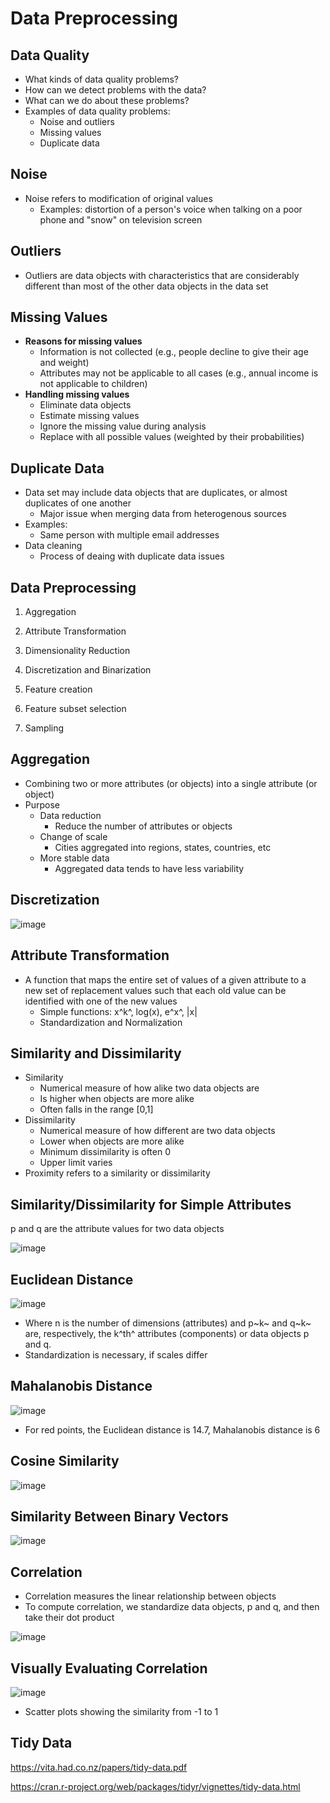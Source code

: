 # Data Preprocessing

## Data Quality

- What kinds of data quality problems?
- How can we detect problems with the data?
- What can we do about these problems?
- Examples of data quality problems:
  - Noise and outliers
  - Missing values
  - Duplicate data

## Noise

- Noise refers to modification of original values
  - Examples: distortion of a person's voice when talking on a poor phone and "snow" on television screen

## Outliers

- Outliers are data objects with characteristics that are considerably different than most of the other data objects in the data set

## Missing Values

- **Reasons for missing values**
  - Information is not collected (e.g., people decline to give their age and weight)
  - Attributes may not be applicable to all cases (e.g., annual income is not applicable to children)
- **Handling missing values**
  - Eliminate data objects
  - Estimate missing values
  - Ignore the missing value during analysis
  - Replace with all possible values (weighted by their probabilities)

## Duplicate Data

- Data set may include data objects that are duplicates, or almost duplicates of one another
  - Major issue when merging data from heterogenous sources
- Examples:
  - Same person with multiple email addresses
- Data cleaning
  - Process of deaing with duplicate data issues

## Data Preprocessing

1. Aggregation

2. Attribute Transformation

3. Dimensionality Reduction

4. Discretization and Binarization

5. Feature creation

6. Feature subset selection

7. Sampling

## Aggregation

- Combining two or more attributes (or objects) into a single attribute (or object)
- Purpose
  - Data reduction
    - Reduce the number of attributes or objects
  - Change of scale
    - Cities aggregated into regions, states, countries, etc
  - More stable data
    - Aggregated data tends to have less variability

## Discretization

![image](../../media/Data-Preprocessing-image1.jpg)

## Attribute Transformation

- A function that maps the entire set of values of a given attribute to a new set of replacement values such that each old value can be identified with one of the new values
  - Simple functions: x^k^, log(x), e^x^, |x|
  - Standardization and Normalization

## Similarity and Dissimilarity

- Similarity
  - Numerical measure of how alike two data objects are
  - Is higher when objects are more alike
  - Often falls in the range [0,1]
- Dissimilarity
  - Numerical measure of how different are two data objects
  - Lower when objects are more alike
  - Minimum dissimilarity is often 0
  - Upper limit varies
- Proximity refers to a similarity or dissimilarity

## Similarity/Dissimilarity for Simple Attributes

p and q are the attribute values for two data objects

![image](../../media/Data-Preprocessing-image2.jpg)

## Euclidean Distance

![image](../../media/Data-Preprocessing-image3.jpg)

- Where n is the number of dimensions (attributes) and p~k~ and q~k~ are, respectively, the k^th^ attributes (components) or data objects p and q.
- Standardization is necessary, if scales differ

## Mahalanobis Distance

![image](../../media/Data-Preprocessing-image4.jpg)

- For red points, the Euclidean distance is 14.7, Mahalanobis distance is 6

## Cosine Similarity

![image](../../media/Data-Preprocessing-image5.jpg)

## Similarity Between Binary Vectors

![image](../../media/Data-Preprocessing-image6.jpg)

## Correlation

- Correlation measures the linear relationship between objects
- To compute correlation, we standardize data objects, p and q, and then take their dot product

![image](../../media/Data-Preprocessing-image7.jpg)

## Visually Evaluating Correlation

![image](../../media/Data-Preprocessing-image8.jpg)

- Scatter plots showing the similarity from -1 to 1

## Tidy Data

<https://vita.had.co.nz/papers/tidy-data.pdf>

<https://cran.r-project.org/web/packages/tidyr/vignettes/tidy-data.html>
